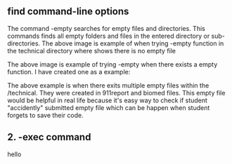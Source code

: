 ## **find command-line options** ##


The command -empty searches for empty files and directories. This commands finds all empty folders and files in the entered directory or sub-directories. The above image is example of when trying -empty function in the technical directory where shows there is no empty file 




The above image is example of trying -empty when there exists a empty function. I have created one as a example: 



The above example is when there exits multiple empty files within the /technical. They were created in 911report and biomed files. This empty file would be helpful in real life because it's easy way to check if student "accidently" submitted empty file which can be happen when student forgets to save their code. 

## **2. -exec command** ##

hello
